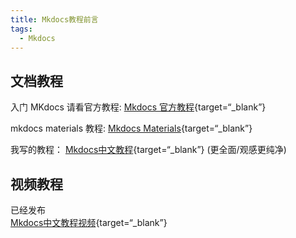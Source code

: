 ```yaml
---
title: Mkdocs教程前言
tags:
  - Mkdocs
---
```


## 文档教程
入门 MKdocs 请看官方教程: 
[Mkdocs 官方教程](https://www.mkdocs.org/user-guide/writing-your-docs/){target=“_blank”}

mkdocs materials 教程: 
[Mkdocs Materials](https://squidfunk.github.io/mkdocs-material/){target=“_blank”}

我写的教程：
[Mkdocs中文教程](https://wcowin.work/Mkdocs-Wcowin/){target=“_blank”} (更全面/观感更纯净)

## 视频教程


已经发布  
[Mkdocs中文教程视频](https://www.bilibili.com/list/1407028951/?sid=4566631&oid=113813663784497&bvid=BV1yWcgecEdg){target=“_blank”}